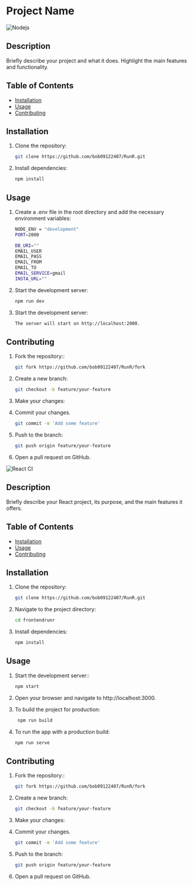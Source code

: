 # Project Name

![Nodejs](https://www.vectorlogo.zone/logos/nodejs/nodejs-ar21.svg)

## Description

Briefly describe your project and what it does. Highlight the main features and functionality.

## Table of Contents

- [Installation](#installation)
- [Usage](#usage)
- [Contributing](#contributing)

## Installation

1. Clone the repository:
   ```sh
   git clone https://github.com/bob09122407/RunR.git

2. Install dependencies:
   ```sh
   npm install

## Usage

1. Create a .env file in the root directory and add the necessary environment variables:
   ```sh
   NODE_ENV = "development"
   PORT=2000

   DB_URI=""
   EMAIL_USER
   EMAIL_PASS
   EMAIL_FROM
   EMAIL_TO
   EMAIL_SERVICE=gmail
   INSTA_URL=""


2. Start the development server:
   ```sh
   npm run dev

3. Start the development server:
   ```sh
   The server will start on http://localhost:2000.


## Contributing
1. Fork the repository::
   ```sh
   git fork https://github.com/bob09122407/RunR/fork

2. Create a new branch:
   ```sh
   git checkout -b feature/your-feature
   
3. Make your changes:
   
4. Commit your changes.
   ```sh
   git commit -m 'Add some feature'

5. Push to the branch:
   ```sh
   git push origin feature/your-feature

6. Open a pull request on GitHub.


![React CI](https://www.vectorlogo.zone/logos/reactjs/reactjs-icon.svg)

## Description

Briefly describe your React project, its purpose, and the main features it offers.

## Table of Contents

- [Installation](#installation)
- [Usage](#usage)
- [Contributing](#contributing)

## Installation

1. Clone the repository:
   ```sh
   git clone https://github.com/bob09122407/RunR.git

2. Navigate to the project directory:
   ```sh
   cd frontendrunr

3. Install dependencies:
   ```sh
   npm install

## Usage

1. Start the development server::
   ```sh
   npm start
2. Open your browser and navigate to http://localhost:3000.

3. To build the project for production:
   ```sh
    npm run build

4. To run the app with a production build:
   ```sh
   npm run serve

## Contributing

1. Fork the repository::
   ```sh
   git fork https://github.com/bob09122407/RunR/fork

2. Create a new branch:
   ```sh
   git checkout -b feature/your-feature
   
3. Make your changes:
   
4. Commit your changes.
   ```sh
   git commit -m 'Add some feature'

5. Push to the branch:
   ```sh
   git push origin feature/your-feature

6. Open a pull request on GitHub.
